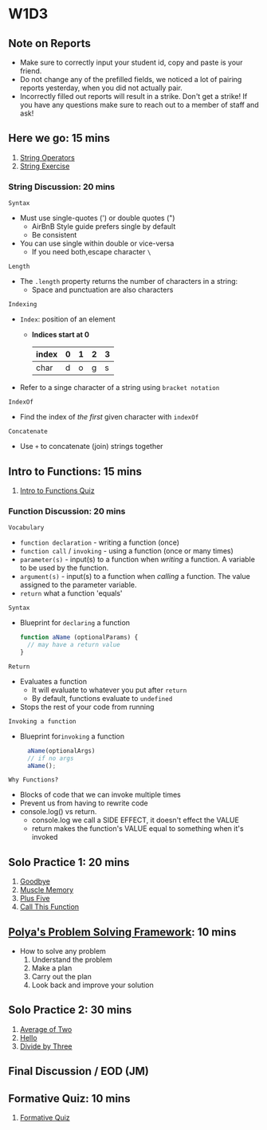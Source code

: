 # W1D3

## Note on Reports

- Make sure to correctly input your student id, copy and paste is your friend.
- Do not change any of the prefilled fields, we noticed a lot of pairing reports
  yesterday, when you did not actually pair.
- Incorrectly filled out reports will result in a strike. Don't get a strike! If
  you have any questions make sure to reach out to a member of staff and ask!

## Here we go: 15 mins

  1. [String Operators]
  2. [String Exercise]

### String Discussion: 20 mins

`Syntax`

- Must use single-quotes (') or double quotes (")
  - AirBnB Style guide prefers single by default
  - Be consistent
- You can use single within double or vice-versa
  - If you need both,escape character `\`

`Length`

- The `.length` property returns the number of characters in a string:
  - Space and punctuation are also characters

`Indexing`

- `Index`: position of an element
  - **Indices start at 0**

      | index | 0 | 1 | 2 | 3 |
      |-------|---|---|---|---|
      | char  | d | o | g | s |

- Refer to a singe character of a string using `bracket notation`

`IndexOf`

- Find the index of _the first_ given character with `indexOf`

`Concatenate`

- Use `+` to concatenate (join) strings together

## Intro to Functions: 15 mins

  1. [Intro to Functions Quiz]

### Function Discussion: 20 mins

`Vocabulary`

- `function declaration` - writing a function (once)
- `function call` / `invoking` - using a function (once or many times)
- `parameter(s)` - input(s) to a function when _writing_ a function. A variable
  to be used by the function.
- `argument(s)` - input(s) to a function when  _calling_ a function. The value
  assigned to the parameter variable.
- `return` what a function 'equals'

`Syntax`

- Blueprint for `declaring` a function

  ```js
  function aName (optionalParams) {
    // may have a return value
  }
  ```

`Return`

- Evaluates a function
  - It will evaluate to whatever you put after `return`
  - By default, functions evaluate to `undefined`
- Stops the rest of your code from running

`Invoking a function`

- Blueprint for`invoking` a function

  ```js
    aName(optionalArgs)
    // if no args
    aName();
  ```

`Why Functions?`

- Blocks of code that we can invoke multiple times
- Prevent us from having to rewrite code
- console.log() vs return.
  - console.log we call a SIDE EFFECT, it doesn't effect the VALUE
  - return makes the function's VALUE equal to something when it's invoked

## Solo Practice 1: 20 mins

  1. [Goodbye]
  2. [Muscle Memory]
  3. [Plus Five]
  4. [Call This Function]

## [Polya's Problem Solving Framework]: 10 mins

- How to solve any problem
  1. Understand the problem
  2. Make a plan
  3. Carry out the plan
  4. Look back and improve your solution

## Solo Practice 2: 30 mins

  1. [Average of Two]
  2. [Hello]
  3. [Divide by Three]

## Final Discussion / EOD (JM)

## Formative Quiz: 10 mins

  1. [Formative Quiz]

[String Operators]: https://open.appacademy.io/learn/js-py---pt-nov-2021-online/week-1---intro-to-javascript/string-operators
[String Exercise]: https://open.appacademy.io/learn/js-py---pt-nov-2021-online/week-1---intro-to-javascript/strings-exercise
[Intro to Functions Quiz]: https://open.appacademy.io/learn/js-py---pt-nov-2021-online/week-1---intro-to-javascript/intro-to-functions-quiz
[Goodbye]: https://open.appacademy.io/learn/js-py---pt-nov-2021-online/week-1---intro-to-javascript/goodbye----
[Muscle Memory]: https://open.appacademy.io/learn/js-py---pt-nov-2021-online/week-1---intro-to-javascript/muscle-memory
[Plus Five]: https://open.appacademy.io/learn/js-py---pt-nov-2021-online/week-1---intro-to-javascript/plus-five
[Call This Function]: https://open.appacademy.io/learn/js-py---pt-nov-2021-online/week-1---intro-to-javascript/call-this-function
[Polya's Problem Solving Framework]: https://open.appacademy.io/learn/student-handbook/code-of-conduct/polya-s-problem-solving-framework
[Average of Two]: https://open.appacademy.io/learn/js-py---pt-nov-2021-online/week-1---intro-to-javascript/average-of-two
[Hello]: https://open.appacademy.io/learn/js-py---pt-nov-2021-online/week-1---intro-to-javascript/hello
[Divide by Three]: https://open.appacademy.io/learn/js-py---pt-nov-2021-online/week-1---intro-to-javascript/divide-by-three
[Formative Quiz]: https://open.appacademy.io/learn/js-py---pt-nov-2021-online/week-1---intro-to-javascript/formative-quiz--repeat----wednesday
